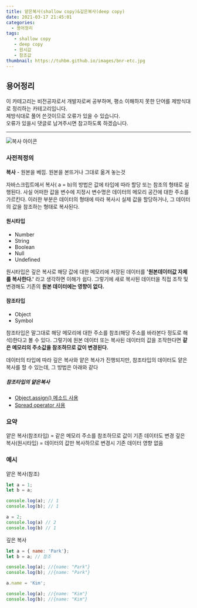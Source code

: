 ```yaml
---
title: 얕은복사(shallow copy)&깊은복사(deep copy)
date: 2021-03-17 21:45:01
categories:
  - 용어정리
tags:
   - shallow copy
   - deep copy
   - 원시값
   - 참조값
thumbnail: https://tuhbm.github.io/images/bnr-etc.jpg
---
```


## 용어정리

이 카테고리는 비전공자로서 개발자로써 공부하며, 평소 이해하지 못한 단어를 제방식대로 정리하는 카테고리입니다.  
제방식대로 풀어 쓴것이므로 오류가 있을 수 있습니다.  
오류가 있을시 댓글로 남겨주시면 참고하도록 하겠습니다.
***
![복사 아이콘](https://tuhbm.github.io/images/terms/copoy_img1.png)
### 사전적정의
**복사** - 원본을 베낌.  원본을 본뜨거나 그대로 옮겨 놓는것
<!-- more -->
자바스크립트에서 복사( a = b)의 방법은 값에 타입에 따라 할당 또는 참조의 형태로 실행된다. 사실 어떠한 값을 변수에 지정시 변수명은 데이터의 메모리 공간에 대한 주소를 가르킨다. 이러한 부분은 데이터의 형태에 따라 복사시 실제 값을 할당하거나, 그 데이터의 값을 참조하는 형태로 복사된다.

#### 원시타입
-   Number
-   String
-   Boolean
-   Null
-   Undefined

원시타입은 깊은 복사로 해당 값에 대한 메모리에 저장된 데이터를 **'원본데이터값 자체를 복사한다.'** 라고 생각하면 이해가 쉽다. 그렇기에 새로 복사된 데이터을 직접 조작 및 변경해도 기존의 **원본 데이터에는 영향이 없다.**

#### 참조타입
-   Object
-   Symbol

참조타입은 말그대로 해당 메모리에 대한 주소를 참조(해당 주소를 바라본다 정도로 해석)한다고 볼 수 있다. 그렇기에 원본 데이터 또는 복사된 데이터의 값을 조작한다면 **같은 메모리의 주소값을 참조하므로 값이 변경된다.**

데이터의 타입에 따라 깊은 복사와 얕은 복사가 진행되지만, 참조타입의 데이터도 얕은 복사를 할 수 있는데, 그 방법은 아래와 같다
##### 참조타입의 얕은복사
- [Object.assign() 메소드 사용](https://developer.mozilla.org/ko/docs/Web/JavaScript/Reference/Global_Objects/Object/assign)
- [Spread operator 사용](https://developer.mozilla.org/ko/docs/Web/JavaScript/Reference/Operators/Spread_syntax)

### 요약
얕은 복사(참조타입) = 같은 메모리 주소를 참조하므로 값이 기존 데이터도 변경
깊은 복사(원시타입) = 데이터의 값만 복사하므로 변경시 기존 데이터 영향 없음
### 예시
얕은 복사(참조)
```javascript
let a = 1;
let b = a;

console.log(a); // 1
console.log(b); // 1

a = 2;
console.log(a) // 2
console.log(b) // 1
```

깊은 복사
```javascript
let a = { name: 'Park'};
let b = a; // 참조

console.log(a); //{name: "Park"}
console.log(b); //{name: "Park"}

a.name = 'Kim';

console.log(a); //{name: "Kim"}
console.log(b); //{name: "Kim"}
```
